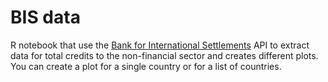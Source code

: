 # BIS data

R notebook that use the [Bank for International Settlements](https://www.bis.org/statistics/index.htm) API to extract data for total credits to the non-financial sector and creates different plots. You can create a plot for a single country or for a list of countries.